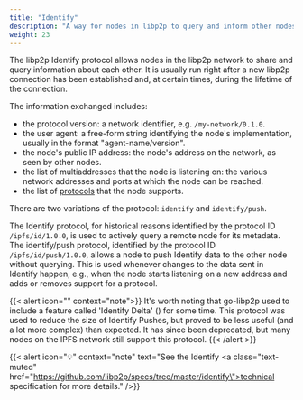 ```yaml
---
title: "Identify"
description: "A way for nodes in libp2p to query and inform other nodes about their metadata."
weight: 23
---
```


The libp2p Identify protocol allows nodes in the libp2p network to share
and query information about each other. It is usually run right after a new libp2p
connection has been established and, at certain times, during the lifetime of the
connection.

The information exchanged includes:

- the protocol version: a network identifier, e.g. `/my-network/0.1.0`.
- the user agent: a free-form string identifying the node's implementation, usually
  in the format "agent-name/version".
- the node's public IP address: the node's address on the network, as seen by other nodes.
- the list of multiaddresses that the node is listening on: the various network addresses
  and ports at which the node can be reached.
- the list of [protocols](/concepts/introduction/protocols/overview) that the
  node supports.

There are two variations of the protocol: `identify` and `identify/push`.

The Identify protocol, for historical reasons identified by the protocol ID `/ipfs/id/1.0.0`,
is used to actively query a remote node for its metadata. The identify/push protocol, identified
by the protocol ID `/ipfs/id/push/1.0.0`, allows a node to push Identify data to the other node
without querying. This is used whenever changes to the data sent in Identify happen,
e.g., when the node starts listening on a new address and adds or removes support
for a protocol.

<!-- ADD Diagram -->

{{< alert icon="" context="note">}}
It's worth noting that go-libp2p used to include a feature called 'Identify Delta'
(<insert protocol ID>) for some time. This protocol was used to reduce the size of
Identify Pushes, but proved to be less useful (and a lot more complex) than expected.
It has since been deprecated, but many nodes on the IPFS network still support
this protocol.
{{< /alert >}}

{{< alert icon="💡" context="note" text="See the Identify <a class=\"text-muted\" href=\"https://github.com/libp2p/specs/tree/master/identify\">technical specification</a> for more details." />}}
